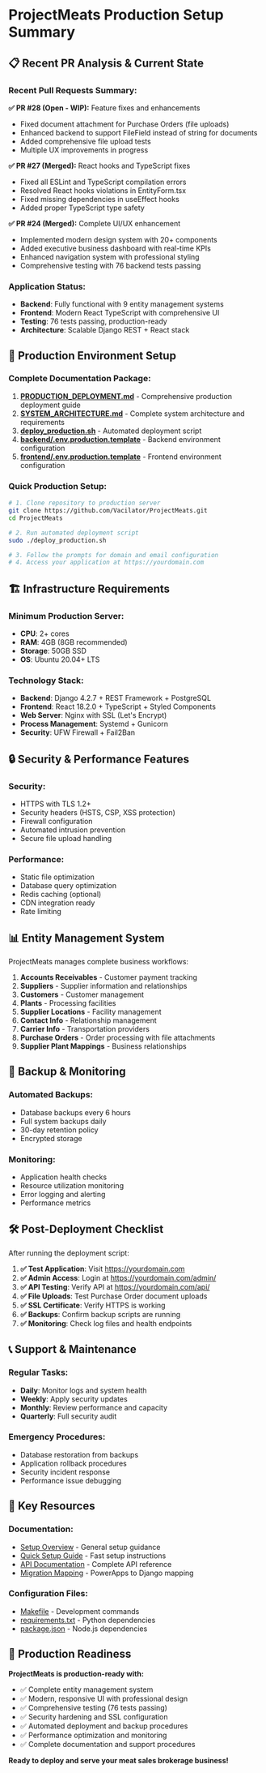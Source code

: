 # ProjectMeats Production Setup Summary

## 📋 Recent PR Analysis & Current State

### Recent Pull Requests Summary:

**✅ PR #28 (Open - WIP):** Feature fixes and enhancements
- Fixed document attachment for Purchase Orders (file uploads)
- Enhanced backend to support FileField instead of string for documents
- Added comprehensive file upload tests
- Multiple UX improvements in progress

**✅ PR #27 (Merged):** React hooks and TypeScript fixes
- Fixed all ESLint and TypeScript compilation errors
- Resolved React hooks violations in EntityForm.tsx
- Fixed missing dependencies in useEffect hooks
- Added proper TypeScript type safety

**✅ PR #24 (Merged):** Complete UI/UX enhancement
- Implemented modern design system with 20+ components
- Added executive business dashboard with real-time KPIs
- Enhanced navigation system with professional styling
- Comprehensive testing with 76 backend tests passing

### Application Status:
- **Backend**: Fully functional with 9 entity management systems
- **Frontend**: Modern React TypeScript with comprehensive UI
- **Testing**: 76 tests passing, production-ready
- **Architecture**: Scalable Django REST + React stack

## 🚀 Production Environment Setup

### Complete Documentation Package:

1. **[PRODUCTION_DEPLOYMENT.md](PRODUCTION_DEPLOYMENT.md)** - Comprehensive production deployment guide
2. **[SYSTEM_ARCHITECTURE.md](SYSTEM_ARCHITECTURE.md)** - Complete system architecture and requirements
3. **[deploy_production.sh](deploy_production.sh)** - Automated deployment script
4. **[backend/.env.production.template](backend/.env.production.template)** - Backend environment configuration
5. **[frontend/.env.production.template](frontend/.env.production.template)** - Frontend environment configuration

### Quick Production Setup:

```bash
# 1. Clone repository to production server
git clone https://github.com/Vacilator/ProjectMeats.git
cd ProjectMeats

# 2. Run automated deployment script
sudo ./deploy_production.sh

# 3. Follow the prompts for domain and email configuration
# 4. Access your application at https://yourdomain.com
```

## 🏗️ Infrastructure Requirements

### Minimum Production Server:
- **CPU**: 2+ cores
- **RAM**: 4GB (8GB recommended)
- **Storage**: 50GB SSD
- **OS**: Ubuntu 20.04+ LTS

### Technology Stack:
- **Backend**: Django 4.2.7 + REST Framework + PostgreSQL
- **Frontend**: React 18.2.0 + TypeScript + Styled Components
- **Web Server**: Nginx with SSL (Let's Encrypt)
- **Process Management**: Systemd + Gunicorn
- **Security**: UFW Firewall + Fail2Ban

## 🔒 Security & Performance Features

### Security:
- HTTPS with TLS 1.2+
- Security headers (HSTS, CSP, XSS protection)
- Firewall configuration
- Automated intrusion prevention
- Secure file upload handling

### Performance:
- Static file optimization
- Database query optimization
- Redis caching (optional)
- CDN integration ready
- Rate limiting

## 📊 Entity Management System

ProjectMeats manages complete business workflows:

1. **Accounts Receivables** - Customer payment tracking
2. **Suppliers** - Supplier information and relationships  
3. **Customers** - Customer management
4. **Plants** - Processing facilities
5. **Supplier Locations** - Facility management
6. **Contact Info** - Relationship management
7. **Carrier Info** - Transportation providers
8. **Purchase Orders** - Order processing with file attachments
9. **Supplier Plant Mappings** - Business relationships

## 💾 Backup & Monitoring

### Automated Backups:
- Database backups every 6 hours
- Full system backups daily
- 30-day retention policy
- Encrypted storage

### Monitoring:
- Application health checks
- Resource utilization monitoring
- Error logging and alerting
- Performance metrics

## 🛠️ Post-Deployment Checklist

After running the deployment script:

1. **✅ Test Application**: Visit https://yourdomain.com
2. **✅ Admin Access**: Login at https://yourdomain.com/admin/
3. **✅ API Testing**: Verify API at https://yourdomain.com/api/
4. **✅ File Uploads**: Test Purchase Order document uploads
5. **✅ SSL Certificate**: Verify HTTPS is working
6. **✅ Backups**: Confirm backup scripts are running
7. **✅ Monitoring**: Check log files and health endpoints

## 📞 Support & Maintenance

### Regular Tasks:
- **Daily**: Monitor logs and system health
- **Weekly**: Apply security updates
- **Monthly**: Review performance and capacity
- **Quarterly**: Full security audit

### Emergency Procedures:
- Database restoration from backups
- Application rollback procedures
- Security incident response
- Performance issue debugging

## 🔗 Key Resources

### Documentation:
- [Setup Overview](SETUP_OVERVIEW.md) - General setup guidance
- [Quick Setup Guide](quick_setup_projectmeats.md) - Fast setup instructions
- [API Documentation](docs/api_reference.md) - Complete API reference
- [Migration Mapping](docs/migration_mapping.md) - PowerApps to Django mapping

### Configuration Files:
- [Makefile](Makefile) - Development commands
- [requirements.txt](backend/requirements.txt) - Python dependencies
- [package.json](frontend/package.json) - Node.js dependencies

## 🎯 Production Readiness

**ProjectMeats is production-ready with:**
- ✅ Complete entity management system
- ✅ Modern, responsive UI with professional design
- ✅ Comprehensive testing (76 tests passing)
- ✅ Security hardening and SSL configuration
- ✅ Automated deployment and backup procedures
- ✅ Performance optimization and monitoring
- ✅ Complete documentation and support procedures

**Ready to deploy and serve your meat sales brokerage business!**